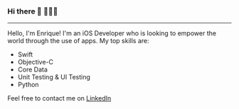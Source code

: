 ### Hi there 👋 👨🏻‍💻
---
Hello, I'm Enrique! I'm an iOS Developer who is looking to empower the world through the use of apps.
My top skills are:
* Swift
* Objective-C
* Core Data
* Unit Testing & UI Testing
* Python

Feel free to contact me on [LinkedIn](https://www.linkedin.com/in/enrique-gongora/)

<!--
**EnriqueG24/EnriqueG24** is a ✨ _special_ ✨ repository because its `README.md` (this file) appears on your GitHub profile.

Here are some ideas to get you started:

- 🔭 I’m currently working on ...
- 🌱 I’m currently learning ...
- 👯 I’m looking to collaborate on ...
- 🤔 I’m looking for help with ...
- 💬 Ask me about ...
- 📫 How to reach me: ...
- 😄 Pronouns: ...
- ⚡ Fun fact: ...
-->
